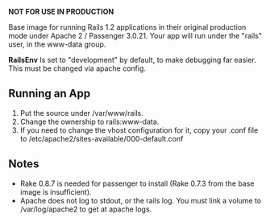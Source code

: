 **NOT FOR USE IN PRODUCTION**

Base image for running Rails 1.2 applications in their original production mode under Apache 2 / Passenger 3.0.21. Your app will run under the "rails" user, in the www-data group.

**RailsEnv** Is set to "development" by default, to make debugging far easier. This must be changed via apache config.

## Running an App

1. Put the source under /var/www/rails.
2. Change the ownership to rails:www-data.
3. If you need to change the vhost configuration for it, copy your .conf file to /etc/apache2/sites-available/000-default.conf

## Notes

* Rake 0.8.7 is needed for passenger to install (Rake 0.7.3 from the base image
  is insufficient).
* Apache does not log to stdout, or the rails log. You must link a volume to /var/log/apache2 to get at apache logs.
